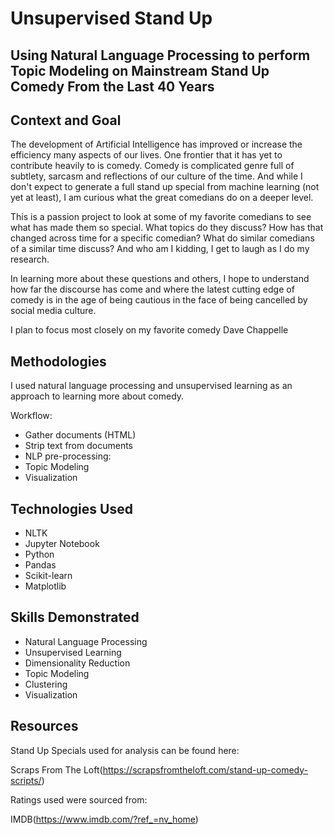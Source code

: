 # Unsupervised Stand Up

## Using Natural Language Processing to perform Topic Modeling on Mainstream Stand Up Comedy From the Last 40 Years

## Context and Goal

The development of Artificial Intelligence has improved or increase the efficiency many aspects of our lives.  One frontier that it has yet to contribute heavily to is comedy.  Comedy is complicated genre full of subtlety, sarcasm and reflections of our culture of the time.  And while I don't expect to generate a full stand up special from machine learning (not yet at least), I am curious what the great comedians do on a deeper level.

This is a passion project to look at some of my favorite comedians to see what has made them so special.  What topics do they discuss? How has that changed across time for a specific comedian? What do similar comedians of a similar time discuss? And who am I kidding, I get to laugh as I do my research. 

In learning more about these questions and others, I hope to understand how far the discourse has come and where the latest cutting edge of comedy is in the age of being cautious in the face of being cancelled by social media culture. 

I plan to focus most closely on my favorite comedy Dave Chappelle

## Methodologies

I used natural language processing and unsupervised learning as an approach to learning more about comedy. 

Workflow:

- Gather documents (HTML)
- Strip text from documents
- NLP pre-processing:
- Topic Modeling
- Visualization

## Technologies Used

- NLTK
- Jupyter Notebook
- Python
- Pandas
- Scikit-learn
- Matplotlib

## Skills Demonstrated

- Natural Language Processing
- Unsupervised Learning
- Dimensionality Reduction
- Topic Modeling
- Clustering
- Visualization

## Resources

Stand Up Specials used for analysis can be found here:

Scraps From The Loft(https://scrapsfromtheloft.com/stand-up-comedy-scripts/)

Ratings used were sourced from:

IMDB(https://www.imdb.com/?ref_=nv_home)

